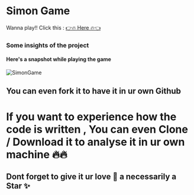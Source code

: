 # Simon Game

Wanna play!!  Click this : [👉🔥 Here 🔥👈](enjoysimongame.netlify.app)

### Some insights of the project

#### Here's a snapshot while playing the game 
![SimonGame](https://user-images.githubusercontent.com/64856348/99806523-2573c480-2b64-11eb-8d53-011613b1bc88.JPG)




## You can even fork it to have it in ur own Github
# If you want to experience how the code is written , You can even Clone / Download it to analyse it in ur own machine  🔥🔥

## Dont forget to give it ur love 💝 a necessarily a Star ✨
